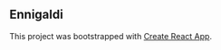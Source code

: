 ## Ennigaldi

This project was bootstrapped with [Create React App](https://github.com/facebookincubator/create-react-app).
